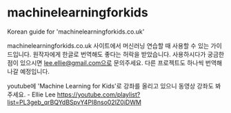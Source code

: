 # machinelearningforkids
Korean guide for 'machinelearningforkids.co.uk'

machinelearningforkids.co.uk 사이트에서 머신러닝 연습할 때 사용할 수 있는 가이드입니다.
원작자에게 한글로 번역해도 좋다는 허락을 받았습니다.
사용하시다가 궁금한 점이 있으시면 lee.ellie@gmail.com으로 문의주세요.
다른 프로젝트도 하나씩 번역해 나갈 예정입니다.

youtube에 'Machine Learning for Kids'로 강좌를 올리고 있으니 동영상 강좌도 봐주세요. - Ellie Lee
https://youtube.com/playlist?list=PL3geb_qrBQYdBSpvY4PI8nso02lZ0iDWM
